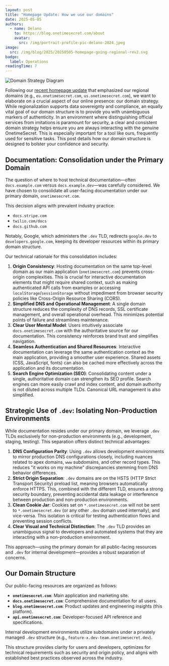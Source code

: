 ```yaml
---
layout: post
title: "Homepage Update: How we use our domains"
date: 2025-05-05
authors:
  - name: Delano
    to: https://blog.onetimesecret.com/about
    avatar:
      src: /img/portrait-profile-pic-delano-2024.jpeg
image:
  src: /img/blog/2025/20250505-homepage-going-regional-rev2.svg
badge:
  label: Operations
readingTime: 7
---
```


![Domain Strategy Diagram](/img/blog/2025/ots-domain-strategy.svg)


Following our [recent homepage update](/content/posts/2025-05-05-homepage-update-going-regional) that emphasized our regional domains (e.g., `eu.onetimesecret.com`, `us.onetimesecret.com`), we want to elaborate on a crucial aspect of our online presence: our domain strategy. While regionalization supports data sovereignty and compliance, an equally vital goal of our domain structure is to provide you with unambiguous markers of authenticity. In an environment where distinguishing official services from imitations is paramount for security, a clear and consistent domain strategy helps ensure you are always interacting with the genuine OnetimeSecret. This is especially important for a tool like ours, frequently used for sensitive tasks. This post details how our domain structure is designed to bolster your confidence and security.


## Documentation: Consolidation under the Primary Domain

The question of where to host technical documentation—often `docs.example.com` versus `docs.example.dev`—was carefully considered. We have chosen to consolidate all user-facing documentation under our primary domain, `onetimesecret.com`.

This decision aligns with prevalent industry practice:
-   `docs.stripe.com`
-   `twilio.com/docs`
-   `docs.github.com`

Notably, Google, which administers the `.dev` TLD, redirects `google.dev` to `developers.google.com`, keeping its developer resources within its primary domain structure.

Our technical rationale for this consolidation includes:

1.  **Origin Consistency**: Hosting documentation on the same top-level domain as our main application (`onetimesecret.com`) prevents cross-origin complexities. This is crucial for interactive documentation elements that might require shared context, such as making authenticated API calls from examples or accessing `localStorage`/`sessionStorage` without impediment from browser security policies like Cross-Origin Resource Sharing (CORS).
2.  **Simplified DNS and Operational Management**: A single domain structure reduces the complexity of DNS records, SSL certificate management, and overall operational overhead. This minimizes potential points of failure and streamlines maintenance.
3.  **Clear User Mental Model**: Users intuitively associate `docs.onetimesecret.com` with the authoritative source for our documentation. This consistency reinforces brand trust and simplifies navigation.
4.  **Seamless Authentication and Shared Resources**: Interactive documentation can leverage the same authentication context as the main application, providing a smoother user experience. Shared assets (CSS, JavaScript, fonts) can also be cached more effectively across the application and its documentation.
5.  **Search Engine Optimization (SEO)**: Consolidating content under a single, authoritative domain can strengthen its SEO profile. Search engines can more easily crawl and index content, and domain authority is not diluted across multiple TLDs. Canonical URL management is also simplified.

## Strategic Use of `.dev`: Isolating Non-Production Environments

While documentation resides under our primary domain, we leverage `.dev` TLDs exclusively for non-production environments (e.g., development, staging, testing). This separation offers distinct technical advantages:

1.  **DNS Configuration Parity**: Using `.dev` allows development environments to mirror production DNS configurations closely, including nuances related to apex domains, `www` subdomains, and other record types. This reduces "it works on my machine" discrepancies stemming from DNS behavior differences.
2.  **Strict Origin Separation**: `.dev` domains are on the HSTS (HTTP Strict Transport Security) preload list, meaning browsers automatically enforce HTTPS. This, combined with the different TLD, ensures a strong security boundary, preventing accidental data leakage or interference between production and non-production environments.
3.  **Clean Cookie Jar**: Cookies set on `*.onetimesecret.com` will not be sent to `*.onetimesecret.dev` (or any other `.dev` domain used internally), and vice-versa. This isolation is critical for testing authentication flows and preventing session conflicts.
4.  **Clear Visual and Technical Distinction**: The `.dev` TLD provides an unambiguous signal to developers and automated systems that they are interacting with a non-production environment.

This approach—using the primary domain for all public-facing resources and `.dev` for internal development—provides a robust separation of concerns.

## Our Domain Structure

Our public-facing resources are organized as follows:

-   **`onetimesecret.com`**: Main application and marketing site.
-   **`docs.onetimesecret.com`**: Comprehensive documentation for all users.
-   **`blog.onetimesecret.com`**: Product updates and engineering insights (this platform).
-   **`api.onetimesecret.com`**: Developer-focused API reference and specifications.

Internal development environments utilize subdomains under a privately managed `.dev` structure (e.g., `feature-x.dev-team.onetimesecret.dev`).

This structure provides clarity for users and developers, optimizes for technical requirements such as security and origin policy, and aligns with established best practices observed across the industry.

